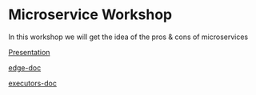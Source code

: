 # Microservice Workshop

In this workshop we will get the idea of the pros & cons of microservices

[Presentation](./presentation)

[edge-doc](./calculator/edge-doc)

[executors-doc](./calculator/executors-doc)